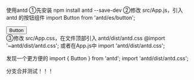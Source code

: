 ##
使用antd
  ①先安装  npm install antd --save-dev
  ②修改 src/App.js，引入 antd 的按钮组件
    import Button from 'antd/es/button';
     <div className="App">
        <Button type="primary">Button</Button>
      </div>
  ③修改 src/App.css，在文件顶部引入 antd/dist/antd.css
    @import '~antd/dist/antd.css';
  或者在App.js中  import 'antd/dist/antd.css';

  发现一个更方便的
  import { Button } from 'antd';
  import 'antd/dist/antd.css';  


  分支合并测试！！！

